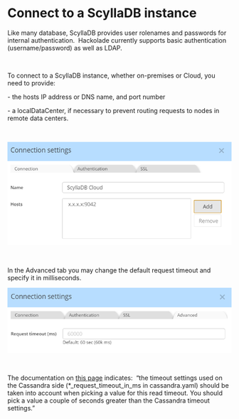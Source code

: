 # Connect to a ScyllaDB instance

Like many database, ScyllaDB provides user rolenames and passwords for internal authentication.&nbsp; Hackolade currently supports basic authentication (username/password) as well as LDAP.

&nbsp;

To connect to a ScyllaDB instance, whether on-premises or Cloud, you need to provide:

\- the hosts IP address or DNS name, and port number

\- a localDataCenter, if necessary to prevent routing requests to nodes in remote data centers.

&nbsp;

![Image](<lib/ScyllaDB%20connection%20settings.png>)

&nbsp;

In the Advanced tab you may change the default request timeout and specify it in milliseconds.

![Image](<lib/Cassandra%20connection%20advanced%20tab.png>)

&nbsp;

The documentation on [this page](<https://docs.datastax.com/en/developer/nodejs-driver/4.5/api/type.ClientOptions/> "target=\"\_blank\"") indicates:&nbsp; “the timeout settings used on the Cassandra side (\*\_request\_timeout\_in\_ms in cassandra.yaml) should be taken into account when picking a value for this read timeout. You should pick a value a couple of seconds greater than the Cassandra timeout settings.”

